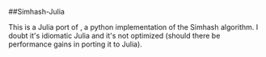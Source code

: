 ##Simhash-Julia

This is a Julia port of [](), a python implementation of the Simhash algorithm. I doubt it's idiomatic Julia and it's not optimized (should there be performance gains in porting it to Julia).
